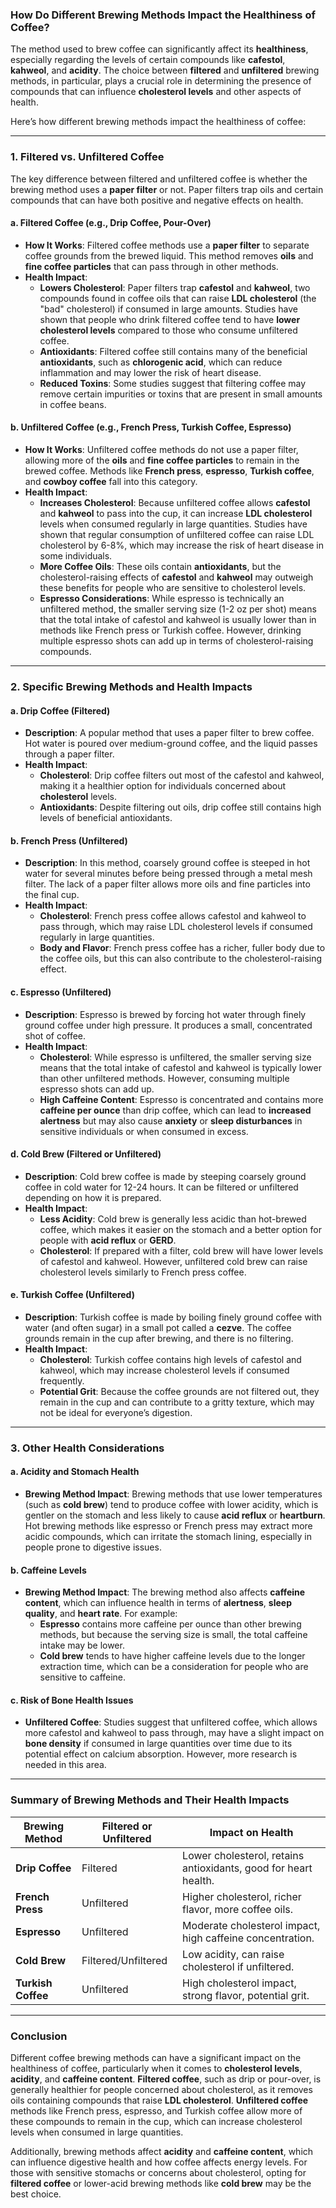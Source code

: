 ### How Do Different Brewing Methods Impact the Healthiness of Coffee?

The method used to brew coffee can significantly affect its **healthiness**, especially regarding the levels of certain compounds like **cafestol**, **kahweol**, and **acidity**. The choice between **filtered** and **unfiltered** brewing methods, in particular, plays a crucial role in determining the presence of compounds that can influence **cholesterol levels** and other aspects of health.

Here’s how different brewing methods impact the healthiness of coffee:

---

### 1. **Filtered vs. Unfiltered Coffee**

The key difference between filtered and unfiltered coffee is whether the brewing method uses a **paper filter** or not. Paper filters trap oils and certain compounds that can have both positive and negative effects on health.

#### **a. Filtered Coffee (e.g., Drip Coffee, Pour-Over)**
- **How It Works**: Filtered coffee methods use a **paper filter** to separate coffee grounds from the brewed liquid. This method removes **oils** and **fine coffee particles** that can pass through in other methods.
- **Health Impact**:
  - **Lowers Cholesterol**: Paper filters trap **cafestol** and **kahweol**, two compounds found in coffee oils that can raise **LDL cholesterol** (the "bad" cholesterol) if consumed in large amounts. Studies have shown that people who drink filtered coffee tend to have **lower cholesterol levels** compared to those who consume unfiltered coffee.
  - **Antioxidants**: Filtered coffee still contains many of the beneficial **antioxidants**, such as **chlorogenic acid**, which can reduce inflammation and may lower the risk of heart disease.
  - **Reduced Toxins**: Some studies suggest that filtering coffee may remove certain impurities or toxins that are present in small amounts in coffee beans.

#### **b. Unfiltered Coffee (e.g., French Press, Turkish Coffee, Espresso)**
- **How It Works**: Unfiltered coffee methods do not use a paper filter, allowing more of the **oils** and **fine coffee particles** to remain in the brewed coffee. Methods like **French press**, **espresso**, **Turkish coffee**, and **cowboy coffee** fall into this category.
- **Health Impact**:
  - **Increases Cholesterol**: Because unfiltered coffee allows **cafestol** and **kahweol** to pass into the cup, it can increase **LDL cholesterol** levels when consumed regularly in large quantities. Studies have shown that regular consumption of unfiltered coffee can raise LDL cholesterol by 6-8%, which may increase the risk of heart disease in some individuals.
  - **More Coffee Oils**: These oils contain **antioxidants**, but the cholesterol-raising effects of **cafestol** and **kahweol** may outweigh these benefits for people who are sensitive to cholesterol levels.
  - **Espresso Considerations**: While espresso is technically an unfiltered method, the smaller serving size (1-2 oz per shot) means that the total intake of cafestol and kahweol is usually lower than in methods like French press or Turkish coffee. However, drinking multiple espresso shots can add up in terms of cholesterol-raising compounds.

---

### 2. **Specific Brewing Methods and Health Impacts**

#### **a. Drip Coffee (Filtered)**
- **Description**: A popular method that uses a paper filter to brew coffee. Hot water is poured over medium-ground coffee, and the liquid passes through a paper filter.
- **Health Impact**:
  - **Cholesterol**: Drip coffee filters out most of the cafestol and kahweol, making it a healthier option for individuals concerned about **cholesterol** levels.
  - **Antioxidants**: Despite filtering out oils, drip coffee still contains high levels of beneficial antioxidants.

#### **b. French Press (Unfiltered)**
- **Description**: In this method, coarsely ground coffee is steeped in hot water for several minutes before being pressed through a metal mesh filter. The lack of a paper filter allows more oils and fine particles into the final cup.
- **Health Impact**:
  - **Cholesterol**: French press coffee allows cafestol and kahweol to pass through, which may raise LDL cholesterol levels if consumed regularly in large quantities.
  - **Body and Flavor**: French press coffee has a richer, fuller body due to the coffee oils, but this can also contribute to the cholesterol-raising effect.

#### **c. Espresso (Unfiltered)**
- **Description**: Espresso is brewed by forcing hot water through finely ground coffee under high pressure. It produces a small, concentrated shot of coffee.
- **Health Impact**:
  - **Cholesterol**: While espresso is unfiltered, the smaller serving size means that the total intake of cafestol and kahweol is typically lower than other unfiltered methods. However, consuming multiple espresso shots can add up.
  - **High Caffeine Content**: Espresso is concentrated and contains more **caffeine per ounce** than drip coffee, which can lead to **increased alertness** but may also cause **anxiety** or **sleep disturbances** in sensitive individuals or when consumed in excess.

#### **d. Cold Brew (Filtered or Unfiltered)**
- **Description**: Cold brew coffee is made by steeping coarsely ground coffee in cold water for 12-24 hours. It can be filtered or unfiltered depending on how it is prepared.
- **Health Impact**:
  - **Less Acidity**: Cold brew is generally less acidic than hot-brewed coffee, which makes it easier on the stomach and a better option for people with **acid reflux** or **GERD**.
  - **Cholesterol**: If prepared with a filter, cold brew will have lower levels of cafestol and kahweol. However, unfiltered cold brew can raise cholesterol levels similarly to French press coffee.

#### **e. Turkish Coffee (Unfiltered)**
- **Description**: Turkish coffee is made by boiling finely ground coffee with water (and often sugar) in a small pot called a **cezve**. The coffee grounds remain in the cup after brewing, and there is no filtering.
- **Health Impact**:
  - **Cholesterol**: Turkish coffee contains high levels of cafestol and kahweol, which may increase cholesterol levels if consumed frequently.
  - **Potential Grit**: Because the coffee grounds are not filtered out, they remain in the cup and can contribute to a gritty texture, which may not be ideal for everyone’s digestion.

---

### 3. **Other Health Considerations**

#### **a. Acidity and Stomach Health**
- **Brewing Method Impact**: Brewing methods that use lower temperatures (such as **cold brew**) tend to produce coffee with lower acidity, which is gentler on the stomach and less likely to cause **acid reflux** or **heartburn**. Hot brewing methods like espresso or French press may extract more acidic compounds, which can irritate the stomach lining, especially in people prone to digestive issues.
  
#### **b. Caffeine Levels**
- **Brewing Method Impact**: The brewing method also affects **caffeine content**, which can influence health in terms of **alertness**, **sleep quality**, and **heart rate**. For example:
  - **Espresso** contains more caffeine per ounce than other brewing methods, but because the serving size is small, the total caffeine intake may be lower.
  - **Cold brew** tends to have higher caffeine levels due to the longer extraction time, which can be a consideration for people who are sensitive to caffeine.

#### **c. Risk of Bone Health Issues**
- **Unfiltered Coffee**: Studies suggest that unfiltered coffee, which allows more cafestol and kahweol to pass through, may have a slight impact on **bone density** if consumed in large quantities over time due to its potential effect on calcium absorption. However, more research is needed in this area.

---

### Summary of Brewing Methods and Their Health Impacts

| **Brewing Method**    | **Filtered or Unfiltered** | **Impact on Health**                                      |
|-----------------------|----------------------------|-----------------------------------------------------------|
| **Drip Coffee**        | Filtered                   | Lower cholesterol, retains antioxidants, good for heart health. |
| **French Press**       | Unfiltered                 | Higher cholesterol, richer flavor, more coffee oils.       |
| **Espresso**           | Unfiltered                 | Moderate cholesterol impact, high caffeine concentration.  |
| **Cold Brew**          | Filtered/Unfiltered        | Low acidity, can raise cholesterol if unfiltered.          |
| **Turkish Coffee**     | Unfiltered                 | High cholesterol impact, strong flavor, potential grit.    |

---

### Conclusion

Different coffee brewing methods can have a significant impact on the healthiness of coffee, particularly when it comes to **cholesterol levels**, **acidity**, and **caffeine content**. **Filtered coffee**, such as drip or pour-over, is generally healthier for people concerned about cholesterol, as it removes oils containing compounds that raise **LDL cholesterol**. **Unfiltered coffee** methods like French press, espresso, and Turkish coffee allow more of these compounds to remain in the cup, which can increase cholesterol levels when consumed in large quantities.

Additionally, brewing methods affect **acidity** and **caffeine content**, which can influence digestive health and how coffee affects energy levels. For those with sensitive stomachs or concerns about cholesterol, opting for **filtered coffee** or lower-acid brewing methods like **cold brew** may be the best choice.